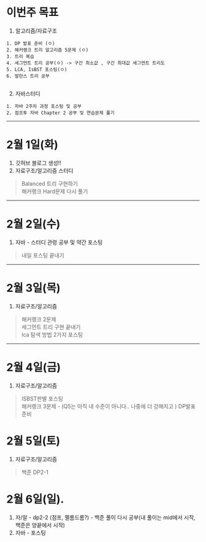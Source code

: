 # 이번주 목표  
1. 알고리즘/자료구조  
```
1. DP 발표 준비 (ㅇ)
2. 해커랭크 트리 알고리즘 5문제 (ㅇ)
3. 트리 복습
4. 세그먼트 트리 공부(ㅇ) -> 구간 최소값 , 구간 최대값 세그먼트 트리도  
5. LCA, IsBST 포스팅(ㅇ)
6. 발란스 트리 공부
```  
```

```
2. 자바스터디  
```
1. 자바 2주차 과정 포스팅 및 공부
2. 점프투 자바 Chapter 2 공부 및 연습문제 풀기
```
---
# 2월 1일(화)  
1. 깃허브 블로그 생성!!  
2. 자료구조/알고리즘 스터디  

> Balanced 트리 구현하기  
> 해커랭크 Hard문제 다시 풀기  

---
# 2월 2일(수)  
1. 자바 - 스터디 관령 공부 및 약간 포스팅  
> 내일 포스팅 끝내기  
---  
# 2월 3일(목)  
1. 자료구조/알고리즘  
> 해커랭크 2문제  
> 세그먼트 트리 구현 끝내기  
> lca 탐색 방법 2가지 포스팅
---
# 2월 4일(금)  
1. 자료구조/알고리즘  
> ISBST판별 포스팅  
> 해커랭크 3문제  - (Q5는 아직 내 수준이 아니다.. 나중에 더 강해지고 )
> DP발표준비  

# 2월 5일(토)  
1. 자료구조/알고리즘  
> 백준 DP2-1 

# 2월 6일(일). 
1. 자/알 - dp2-2 (점프, 펠롬드롬?) - 백준 풀이 다시 공부(내 풀이는 mid에서 시작, 백준은 양끝에서 시작)
2. 자바 - 포스팅 
